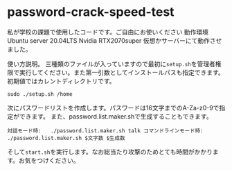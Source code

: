 # password-crack-speed-test
私が学校の課題で使用したコードです。ご自由にお使いください
動作環境
Ubuntu server 20.04LTS
Nvidia RTX2070super
仮想かサーバーにて動作させました。

使い方説明。
三種類のファイルが入っていますので最初に`setup.sh`を管理者権限で実行してください。また第一引数としてインストールパスも指定できます。初期値ではカレントディレクトリです。

`sudo ./setup.sh /home`

次にパスワードリストを作成します。パスワードは16文字までのA-Za-z0-9で指定ができます。
また、password.list.maker.shで生成することもできます。

`対話モード時:  
./password.list.maker.sh talk
コマンドラインモード時:  
./password.list.maker.sh $文字数 $生成数`

そして`start.sh`を実行します。なお総当たり攻撃のためとても時間がかかります。お気をつけください。
